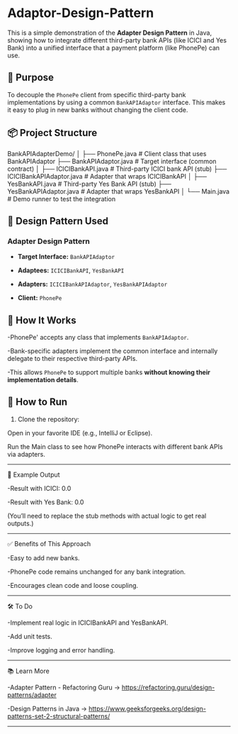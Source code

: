 # Adaptor-Design-Pattern

This is a simple demonstration of the **Adapter Design Pattern** in Java, showing how to integrate different third-party bank APIs (like ICICI and Yes Bank) into a unified interface that a payment platform (like PhonePe) can use.

## 🧠 Purpose

To decouple the `PhonePe` client from specific third-party bank implementations by using a common `BankAPIAdaptor` interface. This makes it easy to plug in new banks without changing the client code.

## 📦 Project Structure

BankAPIAdapterDemo/
│
├── PhonePe.java # Client class that uses BankAPIAdaptor
├── BankAPIAdaptor.java # Target interface (common contract)
│
├── ICICIBankAPI.java # Third-party ICICI bank API (stub)
├── ICICIBankAPIAdaptor.java # Adapter that wraps ICICIBankAPI
│
├── YesBankAPI.java # Third-party Yes Bank API (stub)
├── YesBankAPIAdaptor.java # Adapter that wraps YesBankAPI
│
└── Main.java # Demo runner to test the integration

## 🧩 Design Pattern Used

### Adapter Design Pattern

- **Target Interface:** `BankAPIAdaptor`
  
- **Adaptees:** `ICICIBankAPI`, `YesBankAPI`
  
- **Adapters:** `ICICIBankAPIAdaptor`, `YesBankAPIAdaptor`
  
- **Client:** `PhonePe`

## 🚀 How It Works

   -PhonePe' accepts any class that implements `BankAPIAdaptor`.
  
   -Bank-specific adapters implement the common interface and internally delegate to their respective third-party APIs.
  
   -This allows `PhonePe` to support multiple banks **without knowing their implementation details**.

## 🔧 How to Run

1. Clone the repository:
   
Open in your favorite IDE (e.g., IntelliJ or Eclipse).

Run the Main class to see how PhonePe interacts with different bank APIs via adapters.

---

📌 Example Output

  -Result with ICICI: 0.0

  -Result with Yes Bank: 0.0

(You’ll need to replace the stub methods with actual logic to get real outputs.)

---

✅ Benefits of This Approach

  -Easy to add new banks.

  -PhonePe code remains unchanged for any bank integration.

  -Encourages clean code and loose coupling.

---
🛠️ To Do

  -Implement real logic in ICICIBankAPI and YesBankAPI.

  -Add unit tests.

  -Improve logging and error handling.

---
📚 Learn More

  -Adapter Pattern - Refactoring Guru -> https://refactoring.guru/design-patterns/adapter

  -Design Patterns in Java -> https://www.geeksforgeeks.org/design-patterns-set-2-structural-patterns/

---
